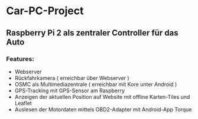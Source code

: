 # Car-PC-Project
## Raspberry Pi 2 als zentraler Controller für das Auto

### Features:

- Webserver
- Rückfahrkamera ( erreichbar über Webserver )
- OSMC als Multimediazentrale ( erreichbar mit Kore unter Android )
- GPS-Tracking mit GPS-Sensor am Raspberry
- Anzeigen der aktuellen Position auf Website mit offline Karten-Tiles und Leaflet
- Auslesen der Motordaten mittels OBD2-Adapter mit Android-App Torque
